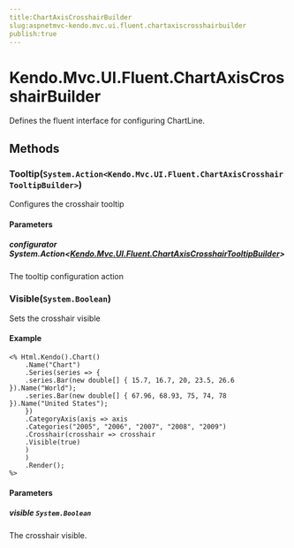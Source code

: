 ```yaml
---
title:ChartAxisCrosshairBuilder
slug:aspnetmvc-kendo.mvc.ui.fluent.chartaxiscrosshairbuilder
publish:true
---
```


# Kendo.Mvc.UI.Fluent.ChartAxisCrosshairBuilder
Defines the fluent interface for configuring ChartLine.



## Methods

### Tooltip(`System.Action<Kendo.Mvc.UI.Fluent.ChartAxisCrosshairTooltipBuilder>`)
Configures the crosshair tooltip



#### Parameters

##### configurator System.Action<[Kendo.Mvc.UI.Fluent.ChartAxisCrosshairTooltipBuilder](/api/wrappers/aspnet-mvc/Kendo.Mvc.UI.Fluent/ChartAxisCrosshairTooltipBuilder)>
The tooltip configuration action




### Visible(`System.Boolean`)
Sets the crosshair visible


#### Example

    <% Html.Kendo().Chart()
        .Name("Chart")
        .Series(series => {
        .series.Bar(new double[] { 15.7, 16.7, 20, 23.5, 26.6 }).Name("World");
        .series.Bar(new double[] { 67.96, 68.93, 75, 74, 78 }).Name("United States");
        })
        .CategoryAxis(axis => axis
        .Categories("2005", "2006", "2007", "2008", "2009")
        .Crosshair(crosshair => crosshair
        .Visible(true)
        )
        )
        .Render();
    %>
        


#### Parameters

##### visible `System.Boolean`
The crosshair visible.






